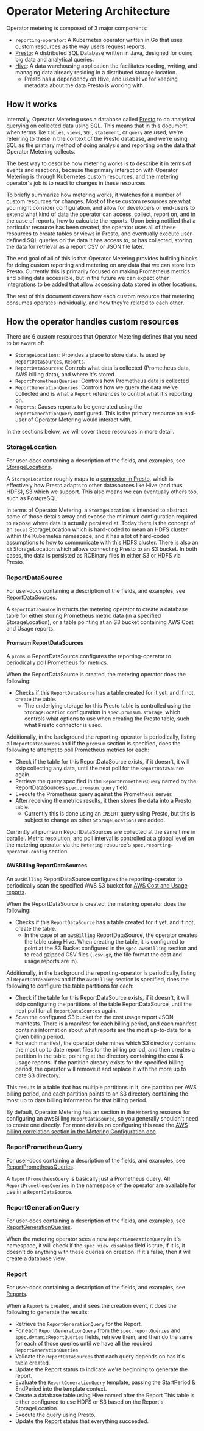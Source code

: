 # Operator Metering Architecture

Operator metering is composed of 3 major components:

- `reporting-operator`: A Kubernetes operator written in Go that uses custom resources as the way users request reports.
- [Presto][presto-overview]: A distributed SQL Database written in Java, designed for doing big data and analytical queries.
- [Hive][hive-overview]: A data warehousing application the facilitates reading, writing, and managing data already residing in a distributed storage location.
  - Presto has a dependency on Hive, and uses Hive for keeping metadata about the data Presto is working with.

## How it works

Internally, Operator Metering uses a database called [Presto][presto-overview] to do analytical querying on collected data using SQL.
This means that in this document when terms like `tables`, `views`, `SQL`, `statement`, or `query` are used, we're referring to these in the context of the Presto database, and we're using SQL as the primary method of doing analysis and reporting on the data that Operator Metering collects.

The best way to describe how metering works is to describe it in terms of events and reactions, because the primary interaction with Operator Metering is through Kubernetes custom resources, and the metering operator's job is to react to changes in these resources.

To briefly summarize how metering works, it watches for a number of custom resources for changes.
Most of these custom resources are what you might consider configuration, and allow for developers or end-users to extend what kind of data the operator can access, collect, report on, and in the case of reports, how to calculate the reports.
Upon being notified that a particular resource has been created, the operator uses all of these resources to create tables or views in Presto, and eventually execute user-defined SQL queries on the data it has access to, or has collected, storing the data for retrieval as a report CSV or JSON file later.

The end goal of all of this is that Operator Metering provides building blocks for doing custom reporting and metering on any data that we can store into Presto.
Currently this is primarily focused on making Prometheus metrics and billing data accessible, but in the future we can expect other integrations to be added that allow accessing data stored in other locations.

The rest of this document covers how each custom resource that metering consumes operates individually, and how they're related to each other.

## How the operator handles custom resources

There are 6 custom resources that Operator Metering defines that you need to be aware of:

- `StorageLocations`: Provides a place to store data. Is used by `ReportDataSources`, `Reports`.
- `ReportDataSources`: Controls what data is collected (Prometheus data, AWS billing data), and where it's stored
- `ReportPrometheusQueries`: Controls how Prometheus data is collected
- `ReportGenerationQueries`: Controls how we query the data we've collected and is what a `Report` references to control what it's reporting on.
- `Reports`: Causes reports to be generated using the `ReportGenerationQuery` configured. This is the primary resource an end-user of Operator Metering would interact with.

In the sections below, we will cover these resources in more detail.

### StorageLocation

For user-docs containing a description of the fields, and examples, see [StorageLocations][storagelocations].

A `StorageLocation` roughly maps to a [connector in Presto][presto-connector], which is effectively how Presto adapts to other datasources like Hive (and thus HDFS), S3 which we support. This also means we can eventually others too, such as PostgreSQL.

In terms of Operator Metering, a `StorageLocation` is intended to abstract some of those details away and expose the minimum configuration required to expose where data is actually persisted at.
Today there is the concept of an `local` StorageLocation which is hard-coded to mean an HDFS cluster within the Kubernetes namespace, and it has a lot of hard-coded assumptions to how to communicate with this HDFS cluster. There is also an `s3` StorageLocation which allows connecting Presto to an S3 bucket. In both cases, the data is persisted as RCBinary files in either S3 or HDFS via Presto.

### ReportDataSource

For user-docs containing a description of the fields, and examples, see [ReportDataSources][reportdatasources].

A `ReportDataSource` instructs the metering operator to create a database table for either storing Prometheus metric data (in a specified StorageLocation), or a table pointing at an S3 bucket containing AWS Cost and Usage reports.

#### Promsum ReportDataSources

A `promsum` ReportDataSource configures the reporting-operator to periodically poll Prometheus for metrics.

When the ReportDataSource is created, the metering operator does the following:

- Checks if this `ReportDataSource` has a table created for it yet, and if not, create the table.
  - The underlying storage for this Presto table is controlled using the `StorageLocation` configuration in `spec.promsum.storage`, which controls what options to use when creating the Presto table, such what Presto connector is used.

Additionally, in the background the reporting-operator is periodically, listing all `ReportDataSources` and if the `promsum` section is specified, does the following to attempt to poll Prometheus metrics for each:

- Check if the table for this ReportDataSource exists, if it doesn't, it will skip collecting any data, until the next poll for the `ReportDataSource` again.
- Retrieve the query specified in the `ReportPrometheusQuery` named by the ReportDataSources `spec.promsum.query` field.
- Execute the Prometheus query against the Prometheus server.
- After receiving the metrics results, it then stores the data into a Presto table.
  - Currently this is done using an `INSERT` query using Presto, but this is subject to change as other `StorageLocations` are added.

Currently all promsum ReportDataSources are collected at the same time in parallel.
Metric resolution, and poll interval is controlled at a global level on the metering operator via the `Metering` resource's `spec.reporting-operator.config` section.

#### AWSBilling ReportDataSources

An `awsBilling` ReportDataSource configures the reporting-operator to periodically scan the specified AWS S3 bucket for [AWS Cost and Usage reports][AWS-billing].

When the ReportDataSource is created, the metering operator does the following:

- Checks if this `ReportDataSource` has a table created for it yet, and if not, create the table.
  - In the case of an `awsBilling` ReportDataSource, the operator creates the table using Hive. When creating the table, it is configured to point at the S3 Bucket configured in the `spec.awsBilling` section and to read gzipped CSV files (`.csv.gz`, the file format the cost and usage reports are in).

Additionally, in the background the reporting-operator is periodically, listing all `ReportDataSources` and if the `awsBilling` section is specified, does the following to configure the table partitions for each:

- Check if the table for this ReportDataSource exists, if it doesn't, it will skip configuring the partitions of the table ReportDataSource, until the next poll for all `ReportDataSources` again.
- Scan the configured S3 bucket for the cost usage report JSON manifests. There is a manifest for each billing period, and each manifest contains information about what reports are the most up-to-date for a given billing period.
- For each manifest, the operator determines which S3 directory contains the most up to date report files for the billing period, and then creates a partition in the table, pointing at the directory containing the cost & usage reports. If the partition already exists for the specified billing period, the operator will remove it and replace it with the more up to date S3 directory.

This results in a table that has multiple partitions in it, one partition per AWS billing period, and each partition points to an S3 directory containing the most up to date billing information for that billing period.

By default, Operator Metering has an section in the `Metering` resource for configuring an awsBilling `ReportDataSource`, so you generally shouldn't need to create one directly.
For more details on configuring this read the [AWS billing correlation section in the Metering Configuration doc][metering-aws-billing-conf].

### ReportPrometheusQuery

For user-docs containing a description of the fields, and examples, see [ReportPrometheusQueries][reportprometheusqueries].

A `ReportPrometheusQuery` is basically just a Prometheus query. All `ReportPrometheusQueries` in the namespace of the operator are available for use in a `ReportDataSource`.

### ReportGenerationQuery

For user-docs containing a description of the fields, and examples, see [ReportGenerationQueries][reportgenerationqueries].

When the metering operator sees a new `ReportGenerationQuery` in it's namespace, it will check if the `spec.view.disabled` field is true, if it is, it doesn't do anything with these queries on creation.
If it's false, then it will create a database view.

### Report

For user-docs containing a description of the fields, and examples, see [Reports][reports].

When a `Report` is created, and it sees the creation event, it does the following to generate the results:

- Retrieve the `ReportGenerationQuery` for the Report.
- For each `ReportGenerationQuery` from the `spec.reportQueries` and `spec.dynamicReportQueries` fields, retrieve them, and then do the same for each of those queries until we have all the required `ReportGenerationQueries`
- Validate the `ReportDataSources` that each query depends on has it's table created.
- Update the Report status to indicate we're beginning to generate the report.
- Evaluate the `ReportGenerationQuery` template, passing the StartPeriod & EndPeriod into the template context.
- Create a database table using Hive named after the Report This table is either configured to use HDFS or S3 based on the Report's StorageLocation.
- Execute the query using Presto.
- Update the Report status that everything succeeded.

[presto-overview]: https://prestodb.io/docs/current/overview/use-cases.html
[hive-overview]: https://cwiki.apache.org/confluence/display/Hive/Home#Home-ApacheHive
[presto-connector]: https://prestodb.io/docs/current/overview/concepts.html#connector
[AWS-billing]: https://docs.aws.amazon.com/awsaccountbilling/latest/aboutv2/billing-reports-costusage.html
[metering-aws-billing-conf]: metering-config.md#aws-billing-correlation
[storagelocations]: storagelocations.md
[reportdatasources]: reportdatasources.md
[reportprometheusqueries]: reportprometheusqueries.md
[reportgenerationqueries]: reportgenerationqueries.md
[reports]: report.md
